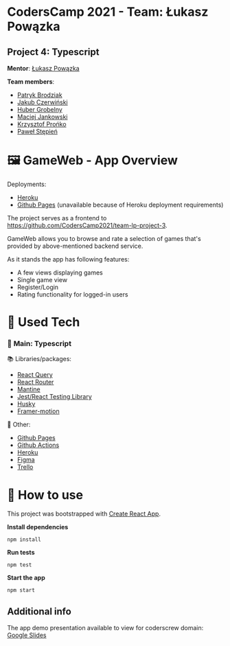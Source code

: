 # CodersCamp 2021 - Team: Łukasz Powązka

## Project 4: Typescript

**Mentor**: [Łukasz Powązka](https://github.com/lukiq)

**Team members**:

- [Patryk Brodziak](https://github.com/patrykbrodziak1)
- [Jakub Czerwiński](https://github.com/kubaczerwinski77)
- [Huber Grobelny](https://github.com/Burbinox)
- [Maciej Jankowski](https://github.com/macjank)
- [Krzysztof Prońko](https://github.com/Ruud1990)
- [Paweł Stępień](https://github.com/pastepi)

# 🖼️ GameWeb - App Overview

Deployments:
* [Heroku](https://team-lp-project-4.herokuapp.com/)
* [Github Pages](https://coderscamp2021.github.io/team-lp-project-4/) (unavailable because of Heroku deployment requirements)


The project serves as a frontend to https://github.com/CodersCamp2021/team-lp-project-3.

GameWeb allows you to browse and rate a selection of games that's provided by above-mentioned backend service. 


As it stands the app has following features:
* A few views displaying games
* Single game view
* Register/Login
* Rating functionality for logged-in users

# 🔧 Used Tech

### 🌟 **Main: Typescript**


📚 Libraries/packages:
* [React Query](https://react-query.tanstack.com/)
* [React Router](https://reactrouter.com/)
* [Mantine](https://mantine.dev/)
* [Jest/React Testing Library](https://testing-library.com/)
* [Husky](https://typicode.github.io/husky/#/)
* [Framer-motion](https://www.framer.com/motion/)


🧰 Other:
* [Github Pages](https://pages.github.com/)
* [Github Actions](https://github.com/features/actions)
* [Heroku](https://www.heroku.com/)
* [Figma](https://www.figma.com/)
* [Trello](https://trello.com/)

# 🏃 How to use

This project was bootstrapped with [Create React App](https://github.com/facebook/create-react-app).

**Install dependencies**


```npm install```

**Run tests**


```npm test```

**Start the app**


```npm start```

## Additional info

The app demo presentation available to view for coderscrew domain: [Google Slides](https://docs.google.com/presentation/d/1BfV6u55Gqg55o8GoOID24H7sg4iNUvdy_Y-2y0_WrZQ)
